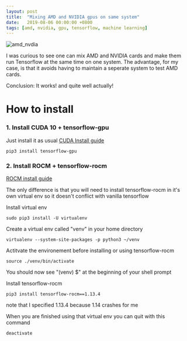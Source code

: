```yaml
---
layout: post
title:  "Mixing AMD and NVIDIA gpus on same system"
date:   2019-08-06 00:00:00 +0800
tags: [amd, nvidia, gpu, tensorflow, machine learning]
---
```


![amd_nvdia](/assets/rocm/amd_nvidia_mix_ubuntu.jpg)

I was curious to see one can mix AMD and NVIDIA cards and make them run Tensorflow at the same time on one system. The advantage, for my case, is that it avoids having to maintain a seperate system to test AMD cards.

Conclusion: It works! and quite well actually!



# How to install

### 1. Install CUDA 10 + tensorflow-gpu
Just install it as usual
[CUDA Install guide](/Install-CUDA-10-Ubuntu-18-04-18-10)

```
pip3 install tensorflow-gpu
```

### 2. Install ROCM + tensorflow-rocm


[ROCM install guide](/Install-ROCM-Machine-Learning-AMD-GPU)


The only difference is that you will need to install tensorflow-rocm in it's own virtual env so it doesn't conflict with vanilla tensorflow

Install virtual env
```
sudo pip3 install -U virtualenv
```

Create a virtual env called "venv" in your home directory
```
virtualenv --system-site-packages -p python3 ~/venv
```

Actitvate the environement before installing or using tensorflow-rocm
```
source ./venv/bin/activate
```

You should now see "(venv) $" at the beginning of your shell prompt 

Install tensorflow-rocm
```
pip3 install tensorflow-rocm==1.13.4
```
note that I specified 1.13.4 because 1.14 crashes for me

When you are finished using that virtual env you can quit with this command
```
deactivate
```

